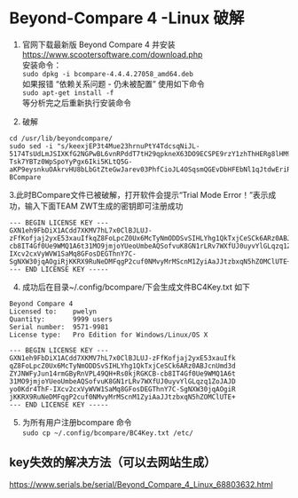 # Beyond-Compare 4 -Linux 破解

1. 官网下载最新版 Beyond Compare 4 并安装  
https://www.scootersoftware.com/download.php  
安装命令：  
`sudo dpkg -i bcompare-4.4.4.27058_amd64.deb`  
如果报错 “依赖关系问题 - 仍未被配置” 使用如下命令  
`sudo apt-get install -f`  
等分析完之后重新执行安装命令

2. 破解
```
cd /usr/lib/beyondcompare/
sudo sed -i "s/keexjEP3t4Mue23hrnuPtY4TdcsqNiJL-5174TsUdLmJSIXKfG2NGPwBL6vnRPddT7tH29qpkneX63DO9ECSPE9rzY1zhThHERg8lHM9IBFT+rVuiY823aQJuqzxCKIE1bcDqM4wgW01FH6oCBP1G4ub01xmb4BGSUG6ZrjxWHJyNLyIlGvOhoY2HAYzEtzYGwxFZn2JZ66o4RONkXjX0DF9EzsdUef3UAS+JQ+fCYReLawdjEe6tXCv88GKaaPKWxCeaUL9PejICQgRQOLGOZtZQkLgAelrOtehxz5ANOOqCaJgy2mJLQVLM5SJ9Dli909c5ybvEhVmIC0dc9dWH+/N9KmiLVlKMU7RJqnE+WXEEPI1SgglmfmLc1yVH7dqBb9ehOoKG9UE+HAE1YvH1XX2XVGeEqYUY-Tsk7YBTz0WpSpoYyPgx6Iki5KLtQ5G-aKP9eysnkuOAkrvHU8bLbGtZteGwJarev03PhfCioJL4OSqsmQGEvDbHFEbNl1qJtdwEriR+VNZts9vNNLk7UGfeNwIiqpxjk4Mn09nmSd8FhM4ifvcaIbNCRoMPGl6KU12iseSe+w+1kFsLhX+OhQM8WXcWV10cGqBzQE9OqOLUcg9n0krrR3KrohstS9smTwEx9olyLYppvC0p5i7dAx2deWvM1ZxKNs0BvcXGukR+/g" BCompare
```

3.此时BCompare文件已被破解，打开软件会提示“Trial Mode Error！”表示成功，输入下面TEAM ZWT生成的密钥即可注册成功
```
--- BEGIN LICENSE KEY ---
GXN1eh9FbDiX1ACdd7XKMV7hL7x0ClBJLUJ-zFfKofjaj2yxE53xauIfkqZ8FoLpcZ0Ux6McTyNmODDSvSIHLYhg1QkTxjCeSCk6ARz0ABJcnUmd3dZYJNWFyJun14rmGByRnVPL49QH+Rs0kjRGKCB-cb8IT4Gf0Ue9WMQ1A6t31MO9jmjoYUeoUmbeAQSofvuK8GN1rLRv7WXfUJ0uyvYlGLqzq1ZoJAJDyo0Kdr4ThF-IXcv2cxVyWVW1SaMq8GFosDEGThnY7C-SgNXW30jqAOgiRjKKRX9RuNeDMFqgP2cuf0NMvyMrMScnM1ZyiAaJJtzbxqN5hZOMClUTE+++
--- END LICENSE KEY -----
```

4. 成功后在目录~/.config/bcompare/下会生成文件BC4Key.txt 如下
```
Beyond Compare 4
Licensed to:    pwelyn
Quantity:       9999 users
Serial number:  9571-9981
License type:   Pro Edition for Windows/Linux/OS X

--- BEGIN LICENSE KEY ---
GXN1eh9FbDiX1ACdd7XKMV7hL7x0ClBJLUJ-zFfKofjaj2yxE53xauIfk
qZ8FoLpcZ0Ux6McTyNmODDSvSIHLYhg1QkTxjCeSCk6ARz0ABJcnUmd3d
ZYJNWFyJun14rmGByRnVPL49QH+Rs0kjRGKCB-cb8IT4Gf0Ue9WMQ1A6t
31MO9jmjoYUeoUmbeAQSofvuK8GN1rLRv7WXfUJ0uyvYlGLqzq1ZoJAJD
yo0Kdr4ThF-IXcv2cxVyWVW1SaMq8GFosDEGThnY7C-SgNXW30jqAOgiR
jKKRX9RuNeDMFqgP2cuf0NMvyMrMScnM1ZyiAaJJtzbxqN5hZOMClUTE+
--- END LICENSE KEY -----
```

5. 为所有用户注册bcompare 命令  
`sudo cp ~/.config/bcompare/BC4Key.txt /etc/`


## key失效的解决方法（可以去网站生成）  
https://www.serials.be/serial/Beyond_Compare_4_Linux_68803632.html
